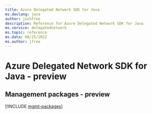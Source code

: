 ```yaml
---
title: Azure Delegated Network SDK for Java
ms.devlang: java
author: joshfree
description: Reference for Azure Delegated Network SDK for Java
ms.service: delegatednetwork
ms.topic: reference
ms.data: 08/25/2022
ms.author: jfree
---
```

# Azure Delegated Network SDK for Java - preview

## Management packages - preview
[!INCLUDE [mgmt-packages](delegated-network-mgmt-index.md)]